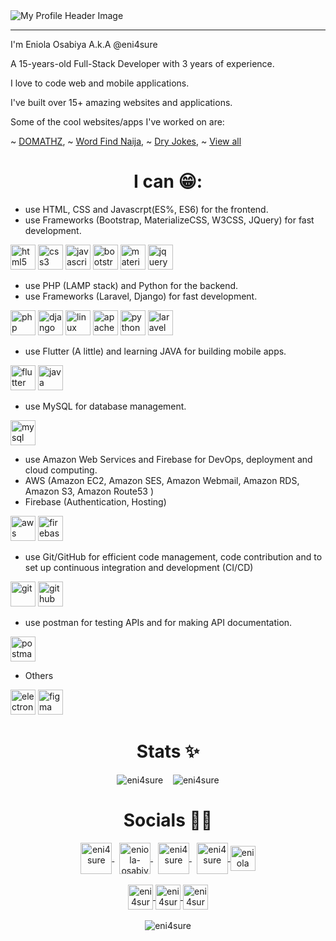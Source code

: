 <!-- <h1 align="center"> Hi there 👋🏾 </h1> -->
<img src="https://raw.githubusercontent.com/eni4sure/eni4sure/master/header.png" alt="My Profile Header Image" /> 

<hr>

I'm Eniola Osabiya A.k.A @eni4sure

A 15-years-old Full-Stack Developer with 3 years of experience.

I love to code web and mobile applications.

I've built over 15+ amazing websites and applications.

Some of the cool websites/apps I've worked on are:

~ [DOMATHZ](https://oandoideas.github.io/domathz), 
~ [Word Find Naija](https://oandoideas.github.io/word-find-naija), 
~ [Dry Jokes](https://eni4sure.github.io/dryjokes), 
~ [View all](https://github.com/eni4sure?tab=repositories)

<h1 align="center">I can 😁:</h1>


- use HTML, CSS and Javascrpt(ES%, ES6) for the frontend.
- use Frameworks (Bootstrap, MaterializeCSS, W3CSS, JQuery) for fast development.
<p>
    <img src="https://devicons.github.io/devicon/devicon.git/icons/html5/html5-original-wordmark.svg" alt="html5" height="40"/> 
    <img src="https://devicons.github.io/devicon/devicon.git/icons/css3/css3-original-wordmark.svg" alt="css3" height="40"/> 
    <img src="https://devicons.github.io/devicon/devicon.git/icons/javascript/javascript-original.svg" alt="javascript" height="40"/> 
    <img src="https://devicons.github.io/devicon/devicon.git/icons/bootstrap/bootstrap-plain.svg" alt="bootstrap" height="40"/> 
    <img src="https://raw.githubusercontent.com/prplx/svg-logos/5585531d45d294869c4eaab4d7cf2e9c167710a9/svg/materialize.svg" alt="materialize" height="40"/> 
    <img src="https://devicon.dev/devicon.git/icons/jquery/jquery-original-wordmark.svg" alt="jquery" height="40"/> 
</p>


- use PHP (LAMP stack) and Python for the backend.
- use Frameworks (Laravel, Django) for fast development.
<p>
    <img src="https://devicon.dev/devicon.git/icons/php/php-original.svg" alt="php" height="40"/> 
    <img src="https://devicons.github.io/devicon/devicon.git/icons/django/django-original.svg" alt="django" height="40"/>
    <img src="https://devicons.github.io/devicon/devicon.git/icons/linux/linux-original.svg" alt="linux" height="40"/> 
    <img src="https://www.vectorlogo.zone/logos/apache/apache-official.svg" alt="apache" height="40"/> 
    <img src="https://devicons.github.io/devicon/devicon.git/icons/python/python-original.svg" alt="python" height="40"/> 
    <img src="https://devicons.github.io/devicon/devicon.git/icons/laravel/laravel-plain-wordmark.svg" alt="laravel" height="40"/> 
</p>


- use Flutter (A little) and learning JAVA for building mobile apps.
<p>
    <img src="https://www.vectorlogo.zone/logos/flutterio/flutterio-icon.svg" alt="flutter" height="40"/> 
    <img src="https://devicon.dev/devicon.git/icons/java/java-original-wordmark.svg" alt="java" height="40"/> 
</p>


- use MySQL for database management.
<p>
    <img src="https://devicons.github.io/devicon/devicon.git/icons/mysql/mysql-original-wordmark.svg" alt="mysql" height="40"/>
</p>


- use Amazon Web Services and Firebase for DevOps, deployment and cloud computing.
- AWS (Amazon EC2, Amazon SES, Amazon Webmail, Amazon RDS, Amazon S3, Amazon Route53 )
- Firebase (Authentication, Hosting)
<p>
    <img src="https://devicons.github.io/devicon/devicon.git/icons/amazonwebservices/amazonwebservices-original-wordmark.svg" alt="aws" height="40"/> 
    <img src="https://www.vectorlogo.zone/logos/firebase/firebase-ar21.svg" alt="firebase" height="40"/>
</p>


- use Git/GitHub for efficient code management, code contribution and to set up continuous integration and development (CI/CD)
<p>
    <img src="https://www.vectorlogo.zone/logos/git-scm/git-scm-ar21.svg" alt="git" height="40"/> 
    <img src="https://www.vectorlogo.zone/logos/github/github-ar21.svg" alt="github" height="40"/> 
</p>


- use postman for testing APIs and for making API documentation.
<p>
    <img src="https://www.vectorlogo.zone/logos/getpostman/getpostman-ar21.svg" alt="postman" height="40"/> 
</p>


- Others
<p>
    <img src="https://devicons.github.io/devicon/devicon.git/icons/electron/electron-original.svg" alt="electron" height="40"/> 
    <img src="https://www.vectorlogo.zone/logos/figma/figma-icon.svg" alt="figma" height="40"/> 
</p>

<h1 align="center">Stats ✨</h1>

<div align="center">
    <img src="https://github-readme-stats.vercel.app/api/top-langs/?username=eni4sure&layout=compact" alt="eni4sure" />
    &nbsp;&nbsp;
    <img src="https://github-readme-stats.vercel.app/api?username=eni4sure&show_icons=true" alt="eni4sure" />
</div>


<h1 align="center">Socials 🤝🏾</h1>

<p align="center">
    <a href="https://twitter.com/eni4sure" target="_blank">
        <img align="center" src="https://devicon.dev/devicon.git/icons/twitter/twitter-original.svg" alt="eni4sure" height="50" />
    </a>
    &nbsp;
    <a href="https://linkedin.com/in/eniola-osabiya" target="_blank"
        ><img align="center" src="https://www.vectorlogo.zone/logos/linkedin/linkedin-icon.svg" alt="eniola-osabiya" height="50" />
    </a>
    &nbsp;
    <a href="https://fb.com/eni4sure" target="_blank">
        <img align="center" src="https://www.vectorlogo.zone/logos/facebook/facebook-official.svg" alt="eni4sure" height="50" />
    </a>
    &nbsp;
    <a href="https://instagram.com/eni4sure" target="_blank">
        <img align="center" src="https://www.vectorlogo.zone/logos/instagram/instagram-icon.svg" alt="eni4sure" height="50" />
    </a>
    <a href="https://youtube.com/channel/UC1gDGAEXp0yC7cY5aGQld1w" target="_blank">
        <img align="center" src="https://www.vectorlogo.zone/logos/youtube/youtube-icon.svg" alt="eniola osabiya" height="40" />
    </a>
    <br><br>
    <a href="https://kaggle.com/eni4sure" target="_blank">
        <img align="center" src="https://www.vectorlogo.zone/logos/kaggle/kaggle-icon.svg" alt="eni4sure" height="40" />
    </a>
    <a href="https://www.hackerrank.com/eni4sure" target="_blank">
        <img align="center" src="https://cdn.jsdelivr.net/npm/simple-icons@3.0.1/icons/hackerrank.svg" alt="eni4sure" height="40" />
    </a>
    <a href="https://www.leetcode.com/eni4sure" target="_blank">
        <img align="center" src="https://cdn.jsdelivr.net/npm/simple-icons@3.0.1/icons/leetcode.svg" alt="eni4sure" height="40" />
    </a>
    <br><br>
    <img src="https://komarev.com/ghpvc/?username=eni4sure" alt="eni4sure" />
</p>